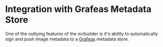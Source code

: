 # Integration with Grafeas Metadata Store

One of the outlying features of the ocibuilder is it's ability to automatically sign and push image metadata to a [Grafeas](https://github.com/grafeas/grafeas) metadata store. 
